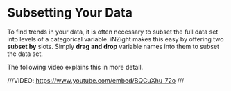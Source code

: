 # Subsetting Your Data

To find trends in your data, it is often necessary to subset the full data set into levels of a categorical variable. iNZight makes this easy by offering two __subset by__ slots. Simply __drag and drop__ variable names into them to subset the data set.

The following video explains this in more detail.

///VIDEO: https://www.youtube.com/embed/BQCuXhu_72o ///
